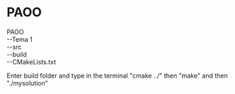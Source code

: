 # PAOO

PAOO <br />
   --Tema 1 <br />
       --src <br />
       --build <br />
       --CMakeLists.txt <br />

Enter build folder and type in the terminal "cmake ../" then "make" and then "./mysolution"

